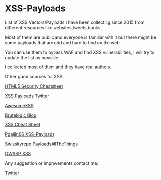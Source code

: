 # XSS-Payloads
List of XSS Vectors/Payloads i have been collecting since 2015 from different resources like websites,tweets,books..

Most of them are public and everyone is familiar with it but there might be some payloads that are odd and hard to find on the web.

You can use them to bypass WAF and find XSS vulnerabilities, i will try to update the list as possible.

I collected most of them and they have real authors.

Other good sources for XSS:

[HTML5 Security Cheatsheet](https://html5sec.org/)

[XSS Payloads Twitter](https://twitter.com/xsspayloads)

[AwesomeXSS](https://github.com/s0md3v/AwesomeXSS)

[Brutelogic Blog](http://brutelogic.com.br/blog/)

[XSS Cheat Sheet](https://leanpub.com/xss)

[Pgaijin66 XSS-Payloads](https://github.com/Pgaijin66/XSS-Payloads)

[Swisskyrepo PayloadsAllTheThings](https://github.com/swisskyrepo/PayloadsAllTheThings/tree/master/XSS%20injection)

[OWASP XSS](https://www.owasp.org/index.php/XSS_Filter_Evasion_Cheat_Sheet)



Any suggestion or improvements contact me:

[Twitter](https://twitter.com/RenwaX23)
